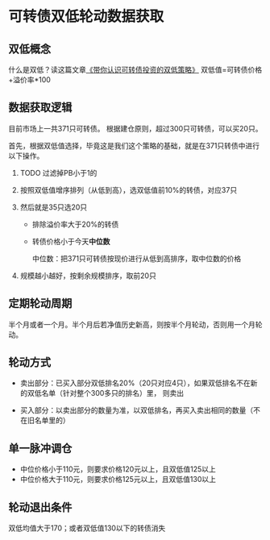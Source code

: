 # 可转债双低轮动数据获取

## 双低概念

什么是双低？读这篇文章[《带你认识可转债投资的双低策略》](https://zhuanlan.zhihu.com/p/155515681)
双低值=可转债价格+溢价率*100

## 数据获取逻辑

目前市场上一共371只可转债。
根据建仓原则，超过300只可转债，可以买20只。

首先，根据双低值选择，毕竟这是我们这个策略的基础，就是在371只转债中进行以下操作。

1. TODO 过滤掉PB小于1的 

2. 按照双低值增序排列（从低到高），选双低值前10%的转债，对应37只

3. 然后就是35只选20只

    - 排除溢价率大于20%的转债
    
    - 转债价格小于今天**中位数**

        中位数：把371只可转债按现价进行从低到高排序，取中位数的价格

4. 规模越小越好，按剩余规模排序，取前20只

## 定期轮动周期

半个月或者一个月。半个月后若净值历史新高，则按半个月轮动，否则用一个月轮动。

## 轮动方式

- 卖出部分：已买入部分双低排名20%（20只对应4只），如果双低排名不在新的双低名单（针对整个300多只的排名）里， 则卖出

- 买入部分：以卖出部分的数量为准，以双低排名，再买入卖出相同的数量（不在旧名单里的）

## 单一脉冲调仓

- 中位价格小于110元，则要求价格120元以上，且双低值125以上
- 中位价格大于110元，则要求价格125元以上，且双低值130以上

## 轮动退出条件

双低均值大于170；或者双低值130以下的转债消失
